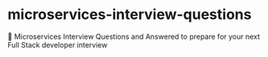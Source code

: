 # microservices-interview-questions
🔴 Microservices Interview Questions and Answered to prepare for your next Full Stack developer interview
